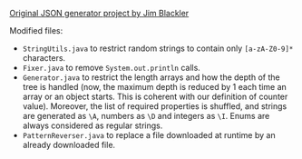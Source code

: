 [Original JSON generator project by Jim Blackler](https://github.com/jimblackler/jsongenerator)

Modified files:
  - `StringUtils.java` to restrict random strings to contain only `[a-zA-Z0-9]*` characters.
  - `Fixer.java` to remove `System.out.println` calls.
  - `Generator.java` to restrict the length arrays and how the depth of the tree is handled (now, the maximum depth is reduced by 1 each time an array or an object starts. This is coherent with our definition of counter value). Moreover, the list of required properties is shuffled, and strings are generated as `\A`, numbers as `\D` and integers as `\I`. Enums are always considered as regular strings.
  - `PatternReverser.java` to replace a file downloaded at runtime by an already downloaded file.